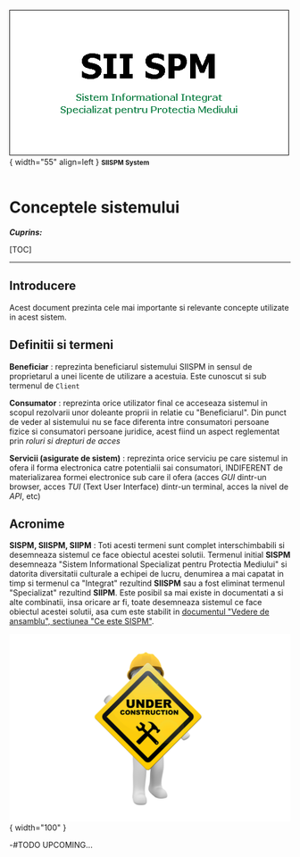 ![SIISPM_logo](../pictures/SIISPM_logo.png){ width="55" align=left }
<small markdown>**SIISPM System**
</small><br><br>


# Conceptele sistemului



***Cuprins:***

[TOC]

***




## Introducere

Acest document prezinta cele mai importante si relevante concepte utilizate in acest sistem.




## Definitii si termeni

**Beneficiar**
: reprezinta beneficiarul sistemului SIISPM in sensul de proprietarul a unei licente de utilizare a acestuia. Este cunoscut si sub termenul de `Client`

**Consumator**
: reprezinta orice utilizator final ce acceseaza sistemul in scopul rezolvarii unor doleante proprii in relatie cu "Beneficiarul". Din punct de veder al sistemului nu se face diferenta intre consumatori persoane fizice si consumatori persoane juridice, acest fiind un aspect reglementat prin *roluri si drepturi de acces*

**Servicii (asigurate de sistem)**
: reprezinta orice serviciu pe care sistemul in ofera il forma electronica catre potentialii sai consumatori, INDIFERENT de materializarea formei electronice sub care il ofera (acces _GUI_ dintr-un browser, acces _TUI_ (Text User Interface) dintr-un terminal, acces la nivel de _API_, etc)




## Acronime

**SISPM, SIISPM, SIIPM**
: Toti acesti termeni sunt complet interschimbabili si desemneaza sistemul ce face obiectul acestei solutii. Termenul initial **SISPM** desemneaza "Sistem Informational Specializat pentru Protectia Mediului" si datorita diversitatii culturale a echipei de lucru, denumirea a mai capatat in timp si termenul ca "Integrat" rezultind **SIISPM** sau a fost eliminat termenul "Specializat" rezultind **SIIPM**. Este posibil sa mai existe in documentati a si alte combinatii, insa oricare ar fi, toate desemneaza sistemul ce face obiectul acestei solutii, asa cum este stabilit in [documentul "Vedere de ansamblu", sectiunea "Ce este SISPM"](130.02-Overview.md#ce-este-sispm).











![wip...](../pictures/under_maintenance.png){ width="100" }

-#TODO UPCOMING...




